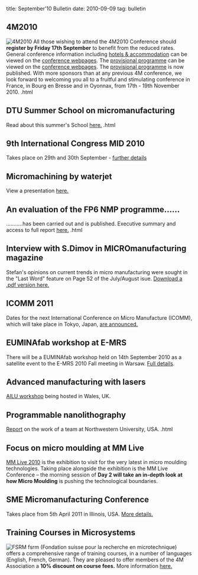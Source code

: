 title: September'10 Bulletin
date: 2010-09-09 
tag: bulletin

<!--break-->
## 4M2010


![4M2010](/4m-association/images/4m-logotight_web.png)
All those wishing to attend the 4M2010 Conference should **register by Friday 17th September** to benefit from the reduced rates.  General conference information including [hotels & accommodation](/4m-association/content/Hotels-and-Acommodation.html) can be viewed on the [conference webpages](/4m-association/conference/201.html).  The [provisional programme](/4m-association/content/Provisional-Programme/Hotels-and-Acommodation.html) can be viewed on the [conference webpages](/4m-association/conference/201.html).  The [provisional programme](/4m-association/content/Provisional-Programme.html) is now published. With more sponsors than at any previous 4M conference, we look forward to welcoming you all to a fruitful and stimulating conference in France, in Bourg en Bresse and in Oyonnax, from 17th - 19th November 2010.  .html
    
## DTU Summer School on micromanufacturing

Read about this summer's School [here.](/4m-association/content/Summer-School-micro-manufacturin/Summer-School-micro-manufacturin.html)  .html
  
## 9th International Congress MID 2010

Takes place on 29th and 30th September - [further details](/4m-association/event/9th-International-MID-Congres.html)  
  
## Micromachining by waterjet

View a presentation [here.](/4m-association/content/Waterjet-technology-precision-and-micro-machinin/Waterjet-technology-precision-and-micro-machinin.html)
  
## An evaluation of the FP6 NMP programme......

...........has been carried out and is published. Executive summary and access to full report [here.](/4m-association/content/Evaluation-FP6-NM/Evaluation-FP6-NM.html)  .html
  
## Interview with S.Dimov in MICROmanufacturing magazine

Stefan's opinions on current trends in micro manufacturing were sought in the "Last Word" feature on Page 52 of the July/August isue. [Download a .pdf version here.](http://www.micromanufacturing.com/showthread.php?p=973)
  
## ICOMM 2011

Dates for the next International Conference on Micro Manufacture (ICOMM), which will take place in Tokyo, Japan, [are announced.](/4m-association/event/ICOMM-201.html)  
  
## EUMINAfab workshop at E-MRS

There will be a EUMINAfab workshop held on 14th September 2010 as a satellite event to the E-MRS 2010 Fall meeting in Warsaw. [Full details](/4m-association/event/EUMINAfab-E-MR.html).  
  
## Advanced manufacturing with lasers

[AILU workshop](/4m-association/event/Advanced-micro-manufacturing-laser.html) being hosted in Wales, UK.  
    
## Programmable nanolithography

[Report](/4m-association/content/Revolutionizing-nanofabrication-programmable-nanolithograph/Revolutionizing-nanofabrication-programmable-nanolithograph.html) on the work of a team at Northwestern University, USA.  .html

## Focus on micro moulding at MM Live

[MM Live 2010](http://www.micromanu.com/x/mmliveuk.html) is the exhibition to visit for  the very latest in micro moulding technologies. Taking place alongside the exhibition is the MM Live Conference – the morning session of **Day 2 will take an in-depth look at how Micro Moulding** is pushing the technological boundaries.  
  
## SME Micromanufacturing Conference

Takes place from 5th April 2011 in Illinois, USA. [More details.](/4m-association/event/SME-Micromanufacturing-Conference.html)  

## Training Courses in Microsystems

![FSRM](/4m-association/images/fsrm_logo_web.gif)
fsrm (Fondation suisse pour la recherche en microtechnique) offers a comprehensive range of training courses, in a number of languages (English, French, German). They are pleased to offer members of the 4M Association a <b>10% discount on course fees.</b> More information [here.](/4m-association/content/fsrm-training-course/fsrm-training-course.html)